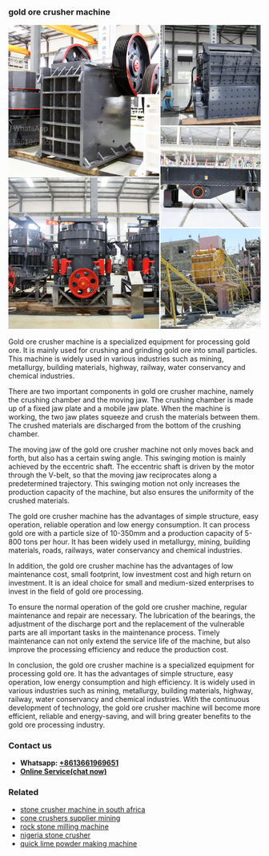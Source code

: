 <h3>gold ore crusher machine</h3><img src='1708309510.jpg' alt=''><p>Gold ore crusher machine is a specialized equipment for processing gold ore. It is mainly used for crushing and grinding gold ore into small particles. This machine is widely used in various industries such as mining, metallurgy, building materials, highway, railway, water conservancy and chemical industries.</p><p>There are two important components in gold ore crusher machine, namely the crushing chamber and the moving jaw. The crushing chamber is made up of a fixed jaw plate and a mobile jaw plate. When the machine is working, the two jaw plates squeeze and crush the materials between them. The crushed materials are discharged from the bottom of the crushing chamber.</p><p>The moving jaw of the gold ore crusher machine not only moves back and forth, but also has a certain swing angle. This swinging motion is mainly achieved by the eccentric shaft. The eccentric shaft is driven by the motor through the V-belt, so that the moving jaw reciprocates along a predetermined trajectory. This swinging motion not only increases the production capacity of the machine, but also ensures the uniformity of the crushed materials.</p><p>The gold ore crusher machine has the advantages of simple structure, easy operation, reliable operation and low energy consumption. It can process gold ore with a particle size of 10-350mm and a production capacity of 5-800 tons per hour. It has been widely used in metallurgy, mining, building materials, roads, railways, water conservancy and chemical industries.</p><p>In addition, the gold ore crusher machine has the advantages of low maintenance cost, small footprint, low investment cost and high return on investment. It is an ideal choice for small and medium-sized enterprises to invest in the field of gold ore processing.</p><p>To ensure the normal operation of the gold ore crusher machine, regular maintenance and repair are necessary. The lubrication of the bearings, the adjustment of the discharge port and the replacement of the vulnerable parts are all important tasks in the maintenance process. Timely maintenance can not only extend the service life of the machine, but also improve the processing efficiency and reduce the production cost.</p><p>In conclusion, the gold ore crusher machine is a specialized equipment for processing gold ore. It has the advantages of simple structure, easy operation, low energy consumption and high efficiency. It is widely used in various industries such as mining, metallurgy, building materials, highway, railway, water conservancy and chemical industries. With the continuous development of technology, the gold ore crusher machine will become more efficient, reliable and energy-saving, and will bring greater benefits to the gold ore processing industry.</p><h3>Contact us</h3><ul><li><strong>Whatsapp:&nbsp;<a href="https://wa.me/8613661969651">+8613661969651</a></strong></li><li><a href="https://swt.shibang-china.com/?git&amp;zhl&amp;gold ore crusher machine"><strong>Online Service(chat now)</strong></a></li></ul><h3>Related</h3><ul><li><a href='stone crusher machine in south africa.md'>stone crusher machine in south africa</a></li><li><a href='cone crushers supplier mining.md'>cone crushers supplier mining</a></li><li><a href='rock stone milling machine.md'>rock stone milling machine</a></li><li><a href='nigeria stone crusher.md'>nigeria stone crusher</a></li><li><a href='quick lime powder making machine.md'>quick lime powder making machine</a></li></ul>